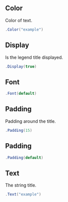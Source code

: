 ## Color
Color of text.
```csharp
.Color("example")
```

## Display
Is the legend title displayed.
```csharp
.Display(true)
```

## Font

```csharp
.Font(default)
```

## Padding
Padding around the title.
```csharp
.Padding(15)
```

## Padding

```csharp
.Padding(default)
```

## Text
The string title.
```csharp
.Text("example")
```

